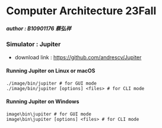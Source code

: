 # Computer Architecture 23Fall
##### author : B10901176 蔡弘祥

### Simulator : Jupiter
* download link : https://github.com/andrescv/Jupiter
#### Running Jupiter on Linux or macOS

```shell
./image/bin/jupiter # for GUI mode
./image/bin/jupiter [options] <files> # for CLI mode
```

#### Running Jupiter on Windows
```shell
image\bin\jupiter # for GUI mode
image\bin\jupiter [options] <files> # for CLI mode
```